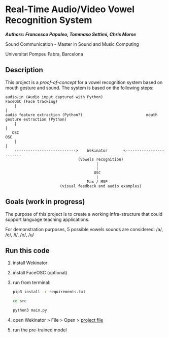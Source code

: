 # Real-Time Audio/Video Vowel Recognition System

***Authors: Francesco Papaleo, Tommaso Settimi, Chris Morse***

Sound Communication - Master in Sound and Music Computing

Universitat Pompeu Fabra, Barcelona

## Description

This project is a *proof-of-concept* for a vowel recognition system based on mouth gesture and sound.
The system is based on the following steps:

```tree
audio-in (Audio input captured with Python)                     FaceOSC (Face tracking)
    |                                                                       |
audio feature extraction (Python?)                            mouth gesture extraction (Python)
    |                                                                       |
   OSC                                                                     OSC
    |                                                                       |                                           
    --------------------------->    Wekinator       <------------------------
                                (Vowels recognition)
                                        |
                                        |
                                       OSC
                                        |
                                    Max / MSP
                        (visual feedback and audio examples)
```

## Goals (work in progress)

The purpose of this project is to create a working infra-structure that could support language teaching applications.

For demonstration purposes, 5 possible vowels sounds are considered: /a/, /e/, /i/, /o/, /u/

## Run this code

1. install Wekinator

1. install FaceOSC (optional)

1. run from terminal:

    ```bash
    pip3 install -r requirements.txt

    cd src

    python3 main.py
    ```

1. open Wekinator > File > Open > [project file](./AudioVideoClassifier/Classifier13in5out.wekproj)

1. run the pre-trained model
